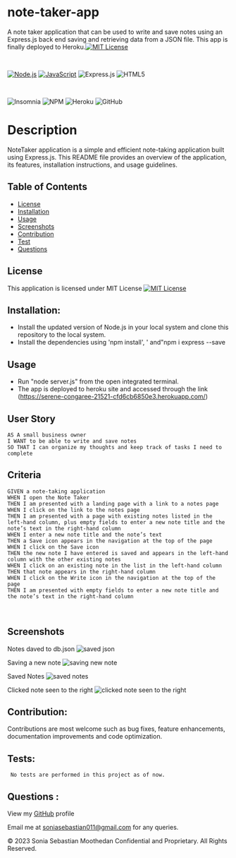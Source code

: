 # note-taker-app
A note taker application that can be used to write and save notes using an Express.js back end saving and retrieving data from a JSON file. This app is finally deployed to Heroku.[![MIT License](https://img.shields.io/badge/License-MIT-blue.svg)](https://opensource.org/licenses/MIT)

<br>

[![Node.js](https://img.shields.io/badge/Node.js-18.16.1-brightgreen.svg)](https://nodejs.org/)
[![JavaScript](https://img.shields.io/badge/JavaScript-ES6-yellow.svg)](https://www.ecma-international.org/ecma-262/)
![Express.js](https://img.shields.io/badge/express.js-%23404d59.svg?style=for-the-badge&logo=express&logoColor=%2361DAFB)
![HTML5](https://img.shields.io/badge/html5-%23E34F26.svg?style=for-the-badge&logo=html5&logoColor=white)

<br>

![Insomnia](https://img.shields.io/badge/Insomnia-black?style=for-the-badge&logo=insomnia&logoColor=5849BE)
![NPM](https://img.shields.io/badge/NPM-%23CB3837.svg?style=for-the-badge&logo=npm&logoColor=white)
![Heroku](https://img.shields.io/badge/heroku-%23430098.svg?style=for-the-badge&logo=heroku&logoColor=white)
![GitHub](https://img.shields.io/badge/github-%23121011.svg?style=for-the-badge&logo=github&logoColor=white)

# Description
NoteTaker application is a simple and efficient note-taking application built using Express.js. This README file provides an overview of the application, its features, installation instructions, and usage guidelines.

## Table of Contents
- [License](#License)
- [Installation](#Installation)
- [Usage](#Usage)
- [Screenshots](#Screenshots)
- [Contribution](#Contribution)
- [Test](Test) 
- [Questions](#Questions)

## License 
This application is licensed under MIT License
[![MIT License](https://img.shields.io/badge/License-MIT-blue.svg)](https://opensource.org/licenses/MIT)

## Installation:
* Install the updated version of Node.js in your local system and clone this repository to the local system.
* Install the dependencies using 'npm install', ' and"npm i express --save

## Usage
* Run "node server.js" from the open integrated terminal.
* The app is deployed to heroku site and accessed through the link (https://serene-congaree-21521-cfd6cb6850e3.herokuapp.com/)

## User Story
```
AS A small business owner
I WANT to be able to write and save notes
SO THAT I can organize my thoughts and keep track of tasks I need to complete
```
## Criteria
```
GIVEN a note-taking application
WHEN I open the Note Taker
THEN I am presented with a landing page with a link to a notes page
WHEN I click on the link to the notes page
THEN I am presented with a page with existing notes listed in the left-hand column, plus empty fields to enter a new note title and the note’s text in the right-hand column
WHEN I enter a new note title and the note’s text
THEN a Save icon appears in the navigation at the top of the page
WHEN I click on the Save icon
THEN the new note I have entered is saved and appears in the left-hand column with the other existing notes
WHEN I click on an existing note in the list in the left-hand column
THEN that note appears in the right-hand column
WHEN I click on the Write icon in the navigation at the top of the page
THEN I am presented with empty fields to enter a new note title and the note’s text in the right-hand column
```
<br>


## Screenshots
Notes daved to db.json
![saved json](https://github.com/soniasebastian/note-taker-app/assets/130253087/2072892a-ca85-442e-9be0-117509403f47)

Saving a new note
![saving new note](https://github.com/soniasebastian/note-taker-app/assets/130253087/b21c340e-3d74-4509-b8dd-bab2c481a871)

Saved Notes
![saved notes](https://github.com/soniasebastian/note-taker-app/assets/130253087/5d624a82-bb0a-44a0-92de-135696b527ac)

Clicked note seen to the right
![clicked note seen to the right](https://github.com/soniasebastian/note-taker-app/assets/130253087/faa5b4bf-db7e-416c-9530-3fabccb29663)


## Contribution:
   Contributions are most welcome such as bug fixes, feature enhancements, documentation improvements and code optimization.

## Tests: 
     No tests are performed in this project as of now.

## Questions :
  View my [GitHub](https://github.com/soniasebastian) profile

  Email me at soniasebastian011@gmail.com for any queries.

  

© 2023 Sonia Sebastian Moothedan Confidential and Proprietary. All Rights Reserved.
